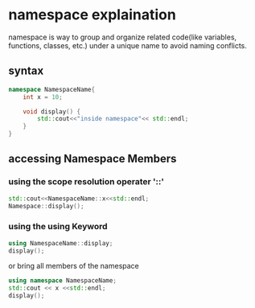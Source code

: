 # namespace explaination

namespace is way to group and organize related code(like variables, functions, classes, etc.) under a unique name to avoid naming conflicts.

## syntax
```cpp
namespace NamespaceName{
    int x = 10;

    void display() {
        std::cout<<"inside namespace"<< std::endl;
    }
}
```
## accessing Namespace Members

### using the scope resolution operater '::'
```c++
std::cout<<NamespaceName::x<<std::endl;
Namespace::display();
```
### using the using Keyword
```cpp
using NamespaceName::display;
display();
```

or bring all members of the namespace
```cpp
using namespace NamespaceName;
std::cout << x <<std::endl;
display();
```
